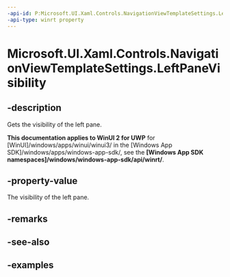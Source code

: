 ```yaml
---
-api-id: P:Microsoft.UI.Xaml.Controls.NavigationViewTemplateSettings.LeftPaneVisibility
-api-type: winrt property
---
```

<!-- Property syntax.
public Visibility LeftPaneVisibility { get; }
-->

# Microsoft.UI.Xaml.Controls.NavigationViewTemplateSettings.LeftPaneVisibility


## -description

Gets the visibility of the left pane.


**This documentation applies to WinUI 2 for UWP** for [WinUI]/windows/apps/winui/winui3/ in the [Windows App SDK]/windows/apps/windows-app-sdk/, see the **[Windows App SDK namespaces]/windows/windows-app-sdk/api/winrt/**.

## -property-value

The visibility of the left pane.


## -remarks


## -see-also


## -examples


